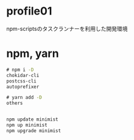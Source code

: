 # profile01
npm-scriptsのタスクランナーを利用した開発環境


# npm, yarn
```cmd
# npm i -D 
chokidar-cli
postcss-cli
autoprefixer

# yarn add -D 
others


npm update minimist
npm up minimist
npm upgrade minimist

```
